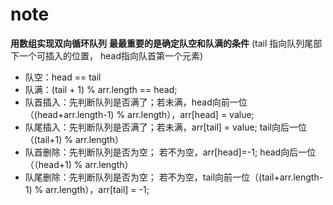 # note

**用数组实现双向循环队列**
**最最重要的是确定队空和队满的条件**
(tail 指向队列尾部下一个可插入的位置， head指向队首第一个元素)
- 队空：head == tail
- 队满：(tail + 1) % arr.length == head; 
- 队首插入：先判断队列是否满了；若未满，head向前一位（(head+arr.length-1) % arr.length），arr[head] = value;
- 队尾插入：先判断队列是否满了；若未满，arr[tail] = value; tail向后一位（(tail+1) % arr.length）
- 队首删除：先判断队列是否为空；  若不为空，arr[head]=-1; head向后一位（（head+1) % arr.length）
- 队尾删除：先判断队列是否为空；  若不为空，tail向前一位（(tail+arr.length-1) % arr.length），arr[tail] = -1;
